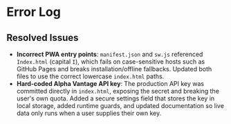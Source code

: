 # Error Log

## Resolved Issues

- **Incorrect PWA entry points**: `manifest.json` and `sw.js` referenced `Index.html` (capital `I`), which fails on case-sensitive hosts such as GitHub Pages and breaks installation/offline fallbacks. Updated both files to use the correct lowercase `index.html` paths.
- **Hard-coded Alpha Vantage API key**: The production API key was committed directly in `index.html`, exposing the secret and breaking the user's own quota. Added a secure settings field that stores the key in local storage, added runtime guards, and updated documentation so live data only runs when a user supplies their own key.
